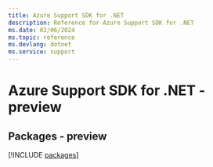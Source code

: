```yaml
---
title: Azure Support SDK for .NET
description: Reference for Azure Support SDK for .NET
ms.date: 02/06/2024
ms.topic: reference
ms.devlang: dotnet
ms.service: support
---
```

# Azure Support SDK for .NET - preview
## Packages - preview
[!INCLUDE [packages](support-index.md)]